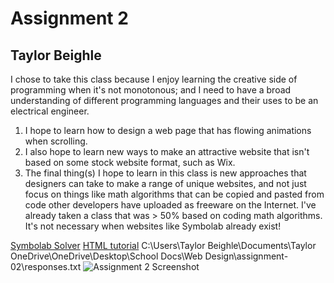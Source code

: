 <h1>Assignment 2</h1>
<h2>Taylor Beighle</h2>
<p>I chose to take this class because I enjoy learning the creative side of programming when it's not monotonous; and I need to have a broad understanding of different programming languages and their uses to be an electrical engineer.</p>
<ol>
  <li>I hope to learn how to design a web page that has flowing animations when scrolling.</li>
  <li>I also hope to learn new ways to make an attractive website that isn't based on some stock website format, such as Wix.</li>
  <li>The final thing(s) I hope to learn in this class is new approaches that designers can take to make a range of unique websites, and not just focus on things like math algorithms that can be copied and pasted from code other developers have uploaded as freeware on the Internet. I've already taken a class that was > 50% based on coding math algorithms. It's not necessary when websites like Symbolab already exist!</li>
</ol>  
<a href="https://www.symbolab.com/">Symbolab Solver</a>
<a href="/html/default.asp">HTML tutorial</a>  C:\Users\Taylor Beighle\Documents\Taylor OneDrive\OneDrive\Desktop\School Docs\Web Design\assignment-02\responses.txt
<img src="https://user-images.githubusercontent.com/65258007/81767094-ccc8be00-9494-11ea-9e05-c47a7d152a8d.png" alt="Assignment 2 Screenshot">
